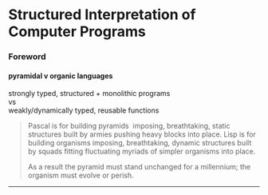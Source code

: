 # Structured Interpretation of Computer Programs

### Foreword

#### pyramidal v organic languages

strongly typed, structured + monolithic programs  
vs  
weakly/dynamically typed, reusable functions

> Pascal is for building pyramids ­ imposing, breathtaking, static structures built by armies pushing heavy blocks into place. Lisp is for building organisms ­imposing, breathtaking, dynamic structures built by squads fitting fluctuating myriads of simpler organisms into place.  
>
> As a result the pyramid must stand unchanged for a millennium; the organism must evolve or perish.

----
